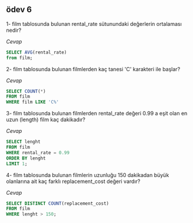 ## ödev 6

1- film tablosunda bulunan rental_rate sütunundaki değerlerin ortalaması nedir?

*Cevap*
```sql
SELECT AVG(rental_rate)
from film;
```
2- film tablosunda bulunan filmlerden kaç tanesi 'C' karakteri ile başlar?

*Cevap*
```sql
SELECT COUNT(*)
FROM film
WHERE film LIKE 'C%'
```
3- film tablosunda bulunan filmlerden rental_rate değeri 0.99 a eşit olan en uzun (length) film kaç dakikadır?

*Cevap*
```sql
SELECT lenght
FROM film
WHERE rental_rate = 0.99
ORDER BY lenght
LIMIT 1;
```
4- film tablosunda bulunan filmlerin uzunluğu 150 dakikadan büyük olanlarına ait kaç farklı replacement_cost değeri vardır?

*Cevap*
```sql
SELECT DISTINCT COUNT(replacement_cost)
FROM film
WHERE lenght > 150;
```